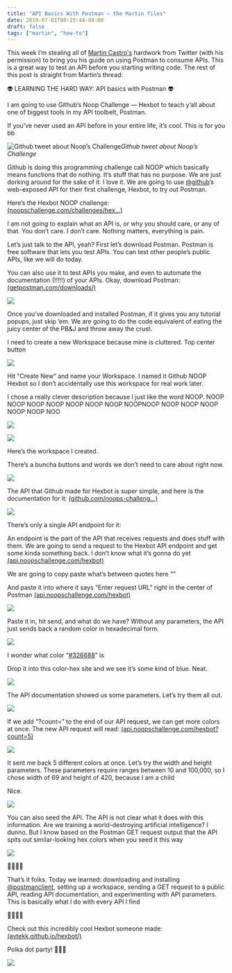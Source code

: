 ```yaml
---
title: "API Basics With Postman — the Martin files"
date: 2019-07-01T00:15:44-08:00
draft: false
tags: ["martin", "how-to"]
---
```


This week I’m stealing all of [Martin Castro's](https://twitter.com/AMartinCastro) hardwork from Twitter (with his permission) to bring you his guide on using Postman to consume APIs. This is a great way to test an API before you starting writing code. The rest of this post is straight from Martin’s thread:

👽 LEARNING THE HARD WAY: API basics with Postman 👽

I am going to use Github’s Noop Challenge — Hexbot to teach y’all about one of biggest tools in my API toolbelt, Postman.

If you’ve never used an API before in your entire life, it’s cool. This is for you bb

![Github tweet about Noop’s Challenge](https://cdn-images-1.medium.com/max/2000/1*Rdg6ELixuSJ2Qw3oNraKcg.png)*Github tweet about Noop’s Challenge*

Github is doing this programming challenge call NOOP which basically means functions that do nothing. It’s stuff that has no purpose. We are just dorking around for the sake of it. I love it. We are going to use [@github](https://twitter.com/github)’s web-exposed API for their first challenge, Hexbot, to try out Postman.

Here’s the Hexbot NOOP challenge: [(noopschallenge.com/challenges/hex…)](https://noopschallenge.com/challenges/hexbot)

I am not going to explain what an API is, or why you should care, or any of that. You don’t care. I don’t care. Nothing matters, everything is pain.

Let’s just talk to the API, yeah? First let’s download Postman. Postman is free software that lets you test APIs. You can test other people’s public APIs, like we will do today.

You can also use it to test APIs you make, and even to automate the documentation (!!!!!) of your APIs. Okay, download Postman: [(getpostman.com/downloads/)](https://www.getpostman.com/downloads/)

![](https://cdn-images-1.medium.com/max/2400/0*x5yLvWf2iaBWdyoD.jpg)

Once you’ve downloaded and installed Postman, if it gives you any tutorial popups, just skip ’em. We are going to do the code equivalent of eating the juicy center of the PB&J and throw away the crust.

I need to create a new Workspace because mine is cluttered. Top center button

![](https://cdn-images-1.medium.com/max/2000/0*NaGJDFKBW3mfdkBY.jpg)

Hit “Create New” and name your Workspace. I named it Github NOOP Hexbot so I don’t accidentally use this workspace for real work later.

I chose a really clever description because I just like the word NOOP. NOOP NOOP NOOP NOOP NOOP NOOP NOOP NOOPNOOP NOOP NOOP NOOP NOOP NOOP NOO

![](https://cdn-images-1.medium.com/max/2000/0*7Kshw8ZPs-9OekQH.png)

![](https://cdn-images-1.medium.com/max/2000/0*oNsRzv6uM7JRXAj8.png)

Here’s the workspace I created.

There’s a buncha buttons and words we don’t need to care about right now.

![](https://cdn-images-1.medium.com/max/2000/0*qmpYSQBduuzdqHyA.jpg)

The API that Github made for Hexbot is super simple, and here is the documentation for it: [(github.com/noops-challeng…)](https://github.com/noops-challenge/hexbot#-api-basics)

![](https://cdn-images-1.medium.com/max/2000/0*qfGU4KTo4kBExmJc.jpg)

There’s only a single API endpoint for it:

An endpoint is the part of the API that receives requests and does stuff with them. We are going to send a request to the Hexbot API endpoint and get some kinda something back. I don’t know what it’s gonna do yet [(api.noopschallenge.com/hexbot)](http://api.noopschallenge.com/hexbot)

We are going to copy paste what’s between quotes here “”

And paste it into where it says “Enter request URL” right in the center of Postman [(api.noopschallenge.com/hexbot)](http://api.noopschallenge.com/hexbot)

![](https://cdn-images-1.medium.com/max/2000/0*t5WX4IGqVGkqQw9U.jpg)

Paste it in, hit send, and what do we have? Without any parameters, the API just sends back a random color in hexadecimal form.

![](https://cdn-images-1.medium.com/max/2000/0*q8-nGH7YcjawXbVQ.jpg)

I wonder what color “[#326688](https://twitter.com/hashtag/326688?src=hash)” is

Drop it into this color-hex site and we see it’s some kind of blue. Neat.

![](https://cdn-images-1.medium.com/max/2000/0*pDqlOFCoHFfVAQpD.png)

The API documentation showed us some parameters. Let’s try them all out.

![](https://cdn-images-1.medium.com/max/2000/0*Ici-EEUieRWBBPkf.png)

If we add “?count=” to the end of our API request, we can get more colors at once. The new API request will read: [(api.noopschallenge.com/hexbot?count=5)](http://api.noopschallenge.com/hexbot?count=5)

![](https://cdn-images-1.medium.com/max/2000/0*bpEQrFEeh-oMdI46.jpg)

It sent me back 5 different colors at once. Let’s try the width and height parameters. These parameters require ranges between 10 and 100,000, so I chose width of 69 and height of 420, because I am a child

Nice.

![](https://cdn-images-1.medium.com/max/2000/0*6cZP_Rz4oJYpDhoY.jpg)

You can also seed the API. The API is not clear what it does with this information. Are we training a world-destroying artificial intelligence? I dunno. But I know based on the Postman GET request output that the API spits out similar-looking hex colors when you seed it this way

![](https://cdn-images-1.medium.com/max/2000/0*5z4EioNlRJjKoC8d.jpg)

🤘🤘🤘🤘

That’s it folks. Today we learned: downloading and installing [@postmanclient](https://twitter.com/postmanclient), setting up a workspace, sending a GET request to a public API, reading API documentation, and experimenting with API parameters. This is basically what I do with every API I find

🤘🤘🤘🤘

Check out this incredibly cool Hexbot someone made: [(aytekk.github.io/hexbot/)](https://aytekk.github.io/hexbot/)

Polka dot party! 🥳🥳🥳

![](https://cdn-images-1.medium.com/max/2398/0*_iE9-dnP4DFJP0Bf.jpg)
